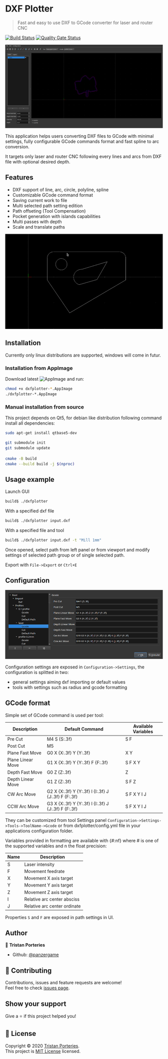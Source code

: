 # DXF Plotter

> Fast and easy to use DXF to GCode converter for laser and router CNC


[![Build Status](https://github.com/panzergame/dxfplotter/actions/workflows/sonarcloud.yml/badge.svg?branch=develop)](https://github.com/panzergame/dxfplotter/actions)
[![Quality Gate Status](https://sonarcloud.io/api/project_badges/measure?project=dxfplotter&metric=alert_status)](https://sonarcloud.io/summary/new_code?id=dxfplotter)

![](doc/screen.png)

This application helps users converting DXF files to GCode with minimal settings, fully configurable GCode commands format and fast spline to arc conversion. 

It targets only laser and router CNC following every lines and arcs from DXF file with optional desired depth.


## Features

* DXF support of line, arc, circle, polyline, spline
* Customizable GCode command format
* Saving current work to file
* Multi selected path setting edition
* Path offseting (Tool Compensation)
* Pocket generation with islands capabilities
* Multi passes with depth
* Scale and translate paths

![](doc/pocket.gif)

## Installation

Currently only linux distributions are supported, windows will come in futur.

### Installation from AppImage

Download latest ![AppImage](https://github.com/panzergame/dxfplotter/releases) and run:

```sh
chmod +x dxfplotter-*.AppImage
./dxfplotter-*.AppImage
```

### Manual installation from source

This project depends on Qt5, for debian like distribution following command install all dependencies:

```sh
sudo apt-get install qtbase5-dev
```

```sh
git submodule init
git submodule update

cmake -B build
cmake --build build -j $(nproc)
```

## Usage example

Launch GUI

```sh
build$ ./dxfplotter
```

With a specified dxf file

```sh
build$ ./dxfplotter input.dxf
```

With a specified file and tool

```sh
build$ ./dxfplotter input.dxf -t "Mill 1mm"
```

Once opened, select path from left panel or from viewport and modify settings of selected path group or of single selected path. 

Export with `File->Export` or `Ctrl+E`

## Configuration

![](doc/configuration.png)

Configuration settings are exposed in `Configuration->Settings`, the configuration is splitted in two:
* general settings aiming dxf importing or default values
* tools with settings such as radius and gcode formatting

## GCode format

Simple set of GCode command is used per tool:


| Description | Default Command | Available Variables |
| - | - | - |
| Pre Cut | M4 S \{S:.3f} | S F |
| Post Cut | M5 | |
| Plane Fast Move | G0 X \{X:.3f} Y \{Y:.3f} | X Y |
| Plane Linear Move | G1 X \{X:.3f} Y \{Y:.3f} F \{F:.3f} | S F X Y |
| Depth Fast Move | G0 Z \{Z:.3f} | Z |
| Depth Linear Move | G1 Z \{Z:.3f} | S F Z |
| CW Arc Move | G2 X \{X:.3f} Y \{Y:.3f} I \{I:.3f} J \{J:.3f} F \{F:.3f} | S F X Y I J |
| CCW Arc Move | G3 X \{X:.3f} Y \{Y:.3f} I \{I:.3f} J \{J:.3f} F \{F:.3f} | S F X Y I J |

They can be customized from tool Settings panel `Configuration->Settings->Tools->ToolName->Gcode` or from dxfplotter/config.yml file in your applications configuration folder.

Variables provided in formatting are available with {#:nf} where # is one of the supported variables and n the float precision: 

| Name | Description |
| - | - |
| S | Laser intensity |
| F | Movement feedrate |
| X | Movement X axis target |
| Y | Movement Y axis target |
| Z | Movement Z axis target |
| I | Relative arc center absciss |
| J | Relative arc center ordinate |

Properties `S` and `F` are exposed in path settings in UI.

## Author

👤 **Tristan Porteries**

* Github: [@panzergame](https://github.com/panzergame)

## 🤝 Contributing

Contributions, issues and feature requests are welcome!<br />Feel free to check [issues page](https://github.com/panzergame/dxfplotter/issues). 

## Show your support

Give a ⭐️ if this project helped you!

## 📝 License

Copyright © 2020 [Tristan Porteries](https://github.com/panzergame).<br />
This project is [MIT License](https://github.com/panzergame/dxfplotter/blob/master/LICENSE.md) licensed.
